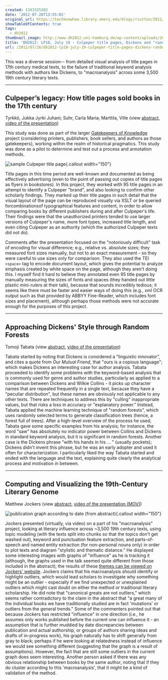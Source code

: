 ```yaml
---
created: 1343325302
date: '2012-07-26T13:55:02'
original_url: https://techknowhow.library.emory.edu/blogs/rsutton/2012/07/26/dh2012-lp10-july-19-culpeper-title-pages-dickens-random-forests-literary-genome
showTableOfContents: true
tags:
  - dh2012
thumbnail_image: http://www.dh2012.uni-hamburg.de/wp-content/uploads/2012/07/img154-2.jpg
title: 'DH2012: LP10, July 19 - Culpeper title pages, Dickens and "random forests", and visualizing a literary genome'
url: /2012/07/26/dh2012-lp10-july-19-culpeper-title-pages-dickens-random-forests-literary-genome/
---
```



This was a diverse session-- from detailed visual analysis of title pages in 17th century medical texts, to the failure of traditional keyword analysis methods with authors like Dickens, to "macroanalysis" across some 3,500 19th century literary texts.



* * *

## Culpeper’s legacy: How title pages sold books in the 17th century
Tyrkkö, Jukka Jyrki Juhani; Suhr, Carla Maria; Marttila, Ville (view [abstract](http://www.dh2012.uni-hamburg.de/conference/programme/abstracts/culpepers-legacy-how-title-pages-sold-books-in-the-17th-century/), [video of the presentation](http://lecture2go.uni-hamburg.de/konferenzen/-/k/13943))

This study was done as part of the larger [Gatekeepers of Knowledge](http://www.helsinki.fi/varieng/domains/gatekeepers.html) project (considering printers, publishers, book sellers, and authors as those gatekeepers), working within the realm of historical pragmatics. This study was done as a pilot to determine and test out a process and annotation methods.

![sample Culpeper title page](http://exhibits.hsl.virginia.edu/treasures/files/2011/12/RS164_C85_1652_title_big.jpg "sample Culpeper title page"){.callout width="150"}

Title pages in this time period are well-known and documented as being effectively advertising (even to the point of passing out copies of title pages as flyers in bookstores). In this project, they worked with 95 title pages in an attempt to identify a Culpeper "brand", and also looking to confirm other scholarly findings. They marked up their title pages in such detail that the visual layout of the page can be reproduced visually via XSLT or be queried forcombinationsof typographical features and content, in order to allow comparing books by different publishers during and after Culpeper's life. Their findings were that the unauthorized printers tended to use larger versions of Culpeper's name, more font types, increased title length, and even citing Culpeper as an authority (which the authorized Culpeper texts did not do).

Comments after the presentation focused on the "notoriously difficult" task of encoding for visual difference; e.g., relative vs. absolute sizes; they measured font sizes manually, but not to an exact measurement - so they were careful to use sizes only for comparison. They also used the TEI ``<space>`` tag to encode document layout, which gives the potential to analyze emphasis created by white space on the page, although they aren't doing this. I myself find it hard to believe they annotated even 95 title pages by manually measuring the sizes of fonts and spaces (they handed out little plastic mini-rulers at their talk), because that sounds incredibly tedious; it seems like there must be faster and easier ways of doing this (e.g., xml OCR output such as that provided by ABBYY Fine-Reader, which includes font sizes and placement), although perhaps those methods were not accurate enough for the purposes of this project.

* * *

## Approaching Dickens' Style through Random Forests

Tomoji Tabata (view [abstract](http://www.dh2012.uni-hamburg.de/conference/programme/abstracts/approaching-dickens-style-through-random-forests/), [video of the presentation](http://lecture2go.uni-hamburg.de/konferenzen/-/k/13944))

Tabata started by noting that Dickens is considered a "linguistic innovator", and cites a quote from
_Our Mutual Friend_, that "ours is a copious language"; which makes Dickens an interesting case for author analysis. Tabata proceeded to identify some problems with the keyword-based analysis that is commonly used for genre and author studies, particularly as applied to a comparison between Dickens and Wilkie Collins - it picks up character names that are repeated frequently in a single text, because they have a "peculiar distribution", but these names are obviously not applicable to any other texts. There are techniques to address this by "culling" inappropriate values, but that risks a loss in accuracy or "explanatory power." Instead, Tabata applied the machine learning technique of "random forests", which uses randomly selected terms to generate classification trees (hence, a forest full of trees).  After a high-level overview of the process he used, Tabata gave some specific examples from his analysis; for instance, the word "saw" has absolutely no indicator power between Collins and Dickens in standard keyword analysis, but it is significant in random forests.  Another case is the Dickens phrase "with his hands in his ... " (usually pockets); Dickens didn't invent this phrase, but he was an early adopter and used it often for characterization.  I particularly liked the way Tabata started and ended with the language and the text, explaining quite clearly the analytical process and motivation in between.

* * *

## Computing and Visualizing the 19th-Century Literary Genome

Matthew Jockers (view [abstract](http://www.dh2012.uni-hamburg.de/conference/programme/abstracts/computing-and-visualizing-the-19th-century-literary-genome/), [video of the presentation (MOV)](http://www.matthewjockers.net/wp-content/uploads/2012/07/hamburg.mov))

![publication graph according to date (from abstract)](http://www.dh2012.uni-hamburg.de/wp-content/uploads/2012/07/img154-2.jpg "publication graph according to date (from abstract)"){.callout width="150"}

Jockers presented (virtually, via video) on a part of his "macroanalysis" project, looking at literary influence across ~3,500 19th century texts, using topic modeling (with the texts split into chunks so that the topics don't get washed out), keyword and punctuation feature extraction, and parts-of-speech and named entity extraction (for non-personal nouns only) in order to plot texts and diagram "stylistic and thematic distance." He displayed some interesting images with graphs of "influence" as he is tracking it (although, the graphs used in the talk seemed quite different from those included in the abstract); the results of these [themes can be viewed on Jockers' website](http://www.matthewjockers.net/macroanalysisbook/macro-themes/). Jockers claims that his macroanalysis should identify or highlight outliers, which would lead scholars to investigate why something might be an outlier - especially if we find unexpected or unexplained outliers which might cast doubt on either the method or traditional literary scholarship. He did note that "canonical greats are not outliers," which seems rather contradictory to the claim in the abstract that "a great many of the individual books we have traditionally studied are in fact 'mutations' or outliers from the general trends." Some of the commenters pointed out that because Jockers has restricted "influence" in one direction (i.e., he assumes only works published before the current one can influence it - an assumption that is further muddied by date discrepancies between publication and actual authorship, or groups of authors sharing ideas and drafts of in-progress work), his graph naturally has to shift generally from gray to black; perhaps if he were looking at relatedness instead of influence we would see something different (suggesting that the graph is a result of assumptions). However, the fact that are still some outliers in the current graph does seem interesting. Another person asked if there was any obvious relationship between books by the same author, noting that if they do cluster according to this 'macroanalysis', that it might be a kind of validation of the method.